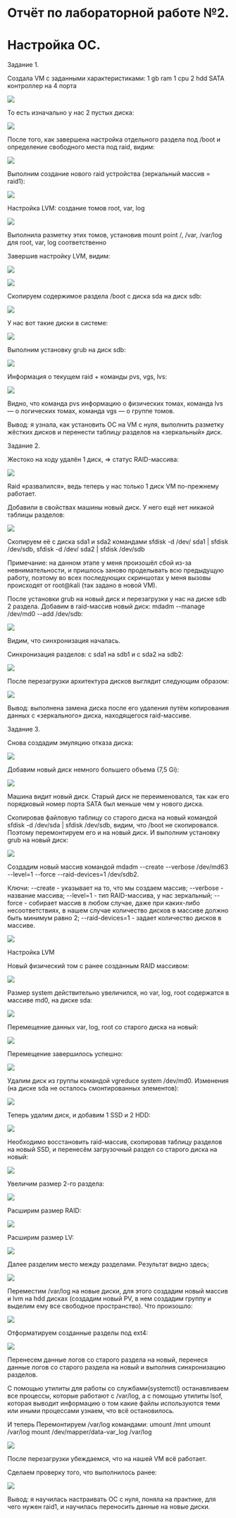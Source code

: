# Отчёт по лабораторной работе №2. #
# Настройка ОС. #
Задание 1.

Создала VM с заданными характеристиками:
1 gb ram
1 cpu
2 hdd
SATA контроллер на 4 порта

![](https://github.com/i-mary/OS/blob/master/Lab_2/screenshots/Sceen1.jpg)

То есть изначально у нас 2 пустых диска:

![](https://github.com/i-mary/OS/blob/master/Lab_2/screenshots/Screen02.jpg)

После того, как завершена настройка отдельного раздела под /boot и определение свободного места под raid, видим:

![](https://github.com/i-mary/OS/blob/master/Lab_2/screenshots/Screen03.jpg)

Выполним создание нового raid устройства
(зеркальный массив = raid1):

![](https://github.com/i-mary/OS/blob/master/Lab_2/screenshots/Screen04.jpg)

Настройка LVM: создание томов root, var, log

![](https://github.com/i-mary/OS/blob/master/Lab_2/screenshots/Screen05.jpg)

Выполнила разметку этих томов, установив mount point
/, /var, /var/log для root, var, log соответственно

Завершив настройку LVM, видим:

![](https://github.com/i-mary/OS/blob/master/Lab_2/screenshots/Screen06.jpg)

![](https://github.com/i-mary/OS/blob/master/Lab_2/screenshots/Screen07.jpg)

Скопируем содержимое раздела /boot с диска sda на диск sdb:

![](https://github.com/i-mary/OS/blob/master/Lab_2/screenshots/Screen08.jpg)

У нас вот такие диски в системе:

![](https://github.com/i-mary/OS/blob/master/Lab_2/screenshots/Screen09.jpg)

Выполним установку grub на диск sdb:

![](https://github.com/i-mary/OS/blob/master/Lab_2/screenshots/Screen10.jpg)

Информация о текущем raid + команды pvs, vgs, lvs:

![](https://github.com/i-mary/OS/blob/master/Lab_2/screenshots/Screen11.jpg)

Видно, что команда pvs информацию о физических томах, команда lvs — о логических томах, команда vgs — о группе томов.


Вывод: я узнала, как установить ОС на VM с нуля, выполнить разметку жёстких дисков и перенести таблицу разделов на «зеркальный» диск.

Задание 2.

Жестоко на ходу удалён 1 диск, => статус RAID-массива:

![](https://github.com/i-mary/OS/blob/master/Lab_2/screenshots/Screen12.jpg)

Raid «развалился», ведь теперь у нас только 1 диск
VM по-прежнему работает.

Добавили в свойствах машины новый диск.
У него ещё нет никакой таблицы разделов:

![](https://github.com/i-mary/OS/blob/master/Lab_2/screenshots/Screen13.jpg)

Скопируем её с диска sda1 и sda2 командами sfdisk -d /dev/ sda1 | sfdisk /dev/sdb, sfdisk -d /dev/ sda2 | sfdisk /dev/sdb

Примечание: на данном этапе у меня произошёл сбой из-за невнимательности, и пришлось заново проделывать всю предыдущую работу, поэтому во всех последующих скриншотах у меня вызовы происходят от root@kali (так задано в новой VM).

После установки grub на новый диск и перезагрузки у нас на диске sdb 2 раздела.
Добавим в raid-массив новый диск: mdadm --manage /dev/md0 --add /dev/sdb:

![](https://github.com/i-mary/OS/blob/master/Lab_2/screenshots/Screen14.jpg)

Видим, что синхронизация началась.

Синхронизация разделов: с sda1 на sdb1 и с sda2 на sdb2:

![](https://github.com/i-mary/OS/blob/master/Lab_2/screenshots/Screen15.jpg)

После перезагрузки архитектура дисков выглядит следующим образом:

![](https://github.com/i-mary/OS/blob/master/Lab_2/screenshots/Screen16.jpg)

Вывод: выполнена замена диска после его удаления путём копирования данных с «зеркального» диска, находящегося raid-массиве.


Задание 3.

Снова создадим эмуляцию отказа диска:

![](https://github.com/i-mary/OS/blob/master/Lab_2/screenshots/Screen17.jpg)

Добавим новый диск немного большего объема (7,5 Gi):

![](https://github.com/i-mary/OS/blob/master/Lab_2/screenshots/Screen18.jpg)

Машина видит новый диск. Старый диск не переименовался, так как его порядковый номер порта SATA был меньше чем у нового диска.

Скопировав файловую таблицу со старого диска на новый командой sfdisk -d /dev/sda | sfdisk /dev/sdb, видим, что /boot не скопировался.
Поэтому перемонтируем его и на новый диск.
И выполним установку grub на новый диск:

![](https://github.com/i-mary/OS/blob/master/Lab_2/screenshots/Screen19.jpg)

Создадим новый массив командой mdadm --create --verbose /dev/md63 --level=1 --force --raid-devices=1 /dev/sdb2.

Ключи:
--create - указывает на то, что мы создаем массив;
--verbose - название массива;
--level=1 - тип RAID-массива, у нас зеркальный;
--force - собирает массив в любом случае, даже при каких-либо несоответствиях, в нашем случае количество дисков в массиве должно быть минимум равно 2;
--raid-devices=1 - задает количество дисков в массиве.

![](https://github.com/i-mary/OS/blob/master/Lab_2/screenshots/Screen20.jpg)

Настройка LVM

Новый физический том с ранее созданным RAID массивом:

![](https://github.com/i-mary/OS/blob/master/Lab_2/screenshots/Screen21.jpg)

Размер system действительно увеличился, но var, log, root содержатся в массиве md0, на диске sda:

![](https://github.com/i-mary/OS/blob/master/Lab_2/screenshots/Screen22.jpg)

Перемещение данных var, log, root со старого диска на новый:

![](https://github.com/i-mary/OS/blob/master/Lab_2/screenshots/Screen23.jpg)

Перемещение завершилось успешно:

![](https://github.com/i-mary/OS/blob/master/Lab_2/screenshots/Screen24.jpg)

Удалим диск из группы командой vgreduce system /dev/md0.
Изменения (на диске sda не осталось смонтированных элементов):

![](https://github.com/i-mary/OS/blob/master/Lab_2/screenshots/Screen25.jpg)

Теперь удалим диск, и добавим 1 SSD и 2 HDD:

![](https://github.com/i-mary/OS/blob/master/Lab_2/screenshots/Screen26.jpg)

Необходимо восстановить raid-массив, скопировав таблицу разделов на новый SSD, и перенесём загрузочный раздел со старого диска на новый:

![](https://github.com/i-mary/OS/blob/master/Lab_2/screenshots/Screen27.jpg)

Увеличим размер 2-го раздела:

![](https://github.com/i-mary/OS/blob/master/Lab_2/screenshots/Screen28.jpg)

Расширим размер RAID:

![](https://github.com/i-mary/OS/blob/master/Lab_2/screenshots/Screen29.jpg)

Расширим размер LV:

![](https://github.com/i-mary/OS/blob/master/Lab_2/screenshots/Screen30.jpg)

Далее разделим место между разделами. Результат видно здесь;

![](https://github.com/i-mary/OS/blob/master/Lab_2/screenshots/Screen31.jpg)

Переместим /var/log на новые диски, для этого создадим новый массив и lvm на hdd дисках (создадим новый PV, в нем создадим группу и выделим ему все свободное пространство). Что произошло:

![](https://github.com/i-mary/OS/blob/master/Lab_2/screenshots/Screen32.jpg)

Отформатируем созданные разделы под ext4:

![](https://github.com/i-mary/OS/blob/master/Lab_2/screenshots/Screen33.jpg)

Перенесем данные логов со старого раздела на новый, перенеся данные логов со старого раздела на новый и выполнив синхронизацию разделов.

С помощью утилиты для работы со службами(systemctl) останавливаем все процессы, которые работают с /var/log, а с помощью утилиты lsof, которая выводит информацию о том какие файлы используются теми или иными процессами узнаем, что всё остановилось.

И теперь Перемонтируем /var/log командами:
umount /mnt
umount /var/log
mount /dev/mapper/data-var_log /var/log

![](https://github.com/i-mary/OS/blob/master/Lab_2/screenshots/Screen34.jpg)

После перезагрузки убеждаемся, что на нашей VM всё работает.

Сделаем проверку того, что выполнилось ранее:

![](https://github.com/i-mary/OS/blob/master/Lab_2/screenshots/Screen35.jpg)

Вывод: я научилась настраивать ОС с нуля, поняла на практике, для чего нужен raid1, и научилась переносить данные на новые диски.
